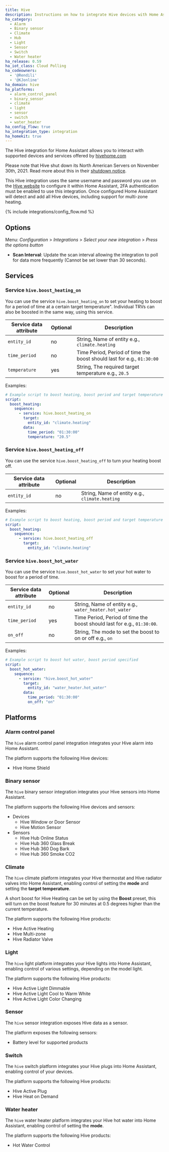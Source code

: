 ```yaml
---
title: Hive
description: Instructions on how to integrate Hive devices with Home Assistant.
ha_category:
  - Alarm
  - Binary sensor
  - Climate
  - Hub
  - Light
  - Sensor
  - Switch
  - Water heater
ha_release: 0.59
ha_iot_class: Cloud Polling
ha_codeowners:
  - '@Rendili'
  - '@KJonline'
ha_domain: hive
ha_platforms:
  - alarm_control_panel
  - binary_sensor
  - climate
  - light
  - sensor
  - switch
  - water_heater
ha_config_flow: true
ha_integration_type: integration
ha_homekit: true
---
```


The Hive integration for Home Assistant allows you to interact with supported devices and services offered by
[hivehome.com](https://www.hivehome.com)

<div class='note'>

Please note that Hive shut down its North American Servers on November 30th, 2021.
Read more about this in their [shutdown notice](https://www.hivehome.com/us/support).

</div>

This Hive integration uses the same username and password you use on the [Hive website](https://sso.hivehome.com) to configure it within Home Assistant, 2FA authentication must be enabled to use this integration. Once configured Home Assistant will detect and add all Hive devices, including support for multi-zone heating.

{% include integrations/config_flow.md %}

## Options

Menu: *Configuration* > *Integrations* > *Select your new integration* > *Press the options button*

- **Scan Interval**: Update the scan interval allowing the integration to poll for data more frequently (Cannot be set lower than 30 seconds).
  
## Services

### Service `hive.boost_heating_on`

You can use the service `hive.boost_heating_on` to set your heating to boost for a period of time at a certain target temperature". Individual TRVs can also be boosted in the same way, using this service.

| Service data attribute | Optional | Description                                                            |
| ---------------------- | -------- | ---------------------------------------------------------------------- |
| `entity_id`            | no       | String, Name of entity e.g., `climate.heating`                         |
| `time_period`          | no       | Time Period, Period of time the boost should last for e.g., `01:30:00` |
| `temperature`          | yes      | String, The required target temperature e.g., `20.5`                   |

Examples:

```yaml
# Example script to boost heating, boost period and target temperature specified.
script:
  boost_heating:
    sequence:
      - service: hive.boost_heating_on
        target:
          entity_id: "climate.heating"
        data:
          time_period: "01:30:00"
          temperature: "20.5"
```

### Service `hive.boost_heating_off`

You can use the service `hive.boost_heating_off` to turn your heating boost off.

| Service data attribute | Optional | Description                                    |
| ---------------------- | -------- | ---------------------------------------------- |
| `entity_id`            | no       | String, Name of entity e.g., `climate.heating` |

Examples:

```yaml
# Example script to boost heating, boost period and target temperature specified.
script:
  boost_heating:
    sequence:
      - service: hive.boost_heating_off
        target:
          entity_id: "climate.heating"
```

### Service `hive.boost_hot_water`

You can use the service `hive.boost_hot_water` to set your hot water to boost for a period of time.

| Service data attribute | Optional | Description                                                             |
| ---------------------- | -------- | ----------------------------------------------------------------------- |
| `entity_id`            | no       | String, Name of entity e.g., `water_heater.hot_water`                   |
| `time_period`          | yes      | Time Period, Period of time the boost should last for e.g., `01:30:00`. |
| `on_off`               | no       | String, The mode to set the boost to on or off e.g., `on`               |

Examples:

```yaml
# Example script to boost hot water, boost period specified
script:
  boost_hot_water:
    sequence:
      - service: "hive.boost_hot_water"
        target:
          entity_id: "water_heater.hot_water"
        data:
          time_period: "01:30:00"
          on_off: "on"
```

## Platforms

### Alarm control panel

The `hive` alarm control panel integration integrates your Hive alarm into Home Assistant.

The platform supports the following Hive devices:

- Hive Home Shield

### Binary sensor

The `hive` binary sensor integration integrates your Hive sensors into Home Assistant.

The platform supports the following Hive devices and sensors:

- Devices
  - Hive Window or Door Sensor
  - Hive Motion Sensor
- Sensors
  - Hive Hub Online Status
  - Hive Hub 360 Glass Break
  - Hive Hub 360 Dog Bark
  - Hive Hub 360 Smoke CO2

### Climate

The `hive` climate platform integrates your Hive thermostat and Hive radiator valves into Home Assistant, enabling control of setting the **mode** and setting the **target temperature**.

A short boost for Hive Heating can be set by using the **Boost** preset, this will turn on the boost feature for 30 minutes at 0.5 degrees higher than the current temperature.

The platform supports the following Hive products:

- Hive Active Heating
- Hive Multi-zone
- Hive Radiator Valve

### Light

The `hive` light platform integrates your Hive lights into Home Assistant, enabling control of various settings, depending on the model light.

The platform supports the following Hive products:

- Hive Active Light Dimmable
- Hive Active Light Cool to Warm White
- Hive Active Light Color Changing

### Sensor

The `hive` sensor integration exposes Hive data as a sensor.

The platform exposes the following sensors:

- Battery level for supported products
  
### Switch

The `hive` switch platform integrates your Hive plugs into Home Assistant, enabling control of your devices.

The platform supports the following Hive products:

- Hive Active Plug
- Hive Heat on Demand

### Water heater

The `hive` water heater platform integrates your Hive hot water into Home Assistant, enabling control of setting the **mode**.

The platform supports the following Hive products:

- Hot Water Control
